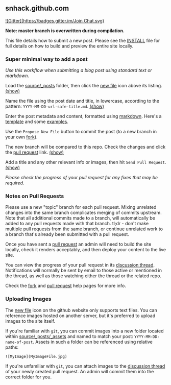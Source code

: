## snhack.github.com
[![Gitter](https://badges.gitter.im/Join Chat.svg)](https://gitter.im/snhack/snhack.github.io?utm_source=badge&utm_medium=badge&utm_campaign=pr-badge&utm_content=badge)

__Note:  master branch is overwritten during compilation.__

This file details how to submit a new post. Please see the [INSTALL](INSTALL.md) file for full
details on how to build and preview the entire site locally.


### Super minimal way to add a post

_Use this workflow when submitting a blog post using standard text or markdown._

Load the [source/_posts] folder, then click the [new file] icon above its listing.
[(show)][new-file]

[new-file]: http://swindon.hackspace.org.uk/images/help/1-new-file.png
[commit-file]: http://swindon.hackspace.org.uk/images/help/2-commit-file.png
[branch-compare]: http://swindon.hackspace.org.uk/images/help/3-branch-compare.png
[send-pull-request]: http://swindon.hackspace.org.uk/images/help/4-send-pull-request.png

[source/_posts]: https://github.com/snhack/snhack.github.com/tree/source/source/_posts
[fork]: https://help.github.com/articles/fork-a-repo
[pull request]: https://help.github.com/articles/using-pull-requests

Name the file using the post date and title, in lowercase,
according to the pattern: `YYYY-MM-DD-url-safe-title.md`.  [(show)][commit-file]

[new file]: https://github.com/blog/1327-creating-files-on-github
[naming it]: https://github.com/blog/1436-moving-and-renaming-files-on-github

Enter the post metadata and content, formatted using [markdown].
Here's a [template] and some [examples].

[template]: https://raw.github.com/snhack/snhack.github.com/source/source/_posts/_examples/2012-01-01-template.md
[examples]: https://github.com/snhack/snhack.github.com/tree/source/source/_posts/_examples

Use the `Propose New File` button to commit the post (to a new branch in your own [fork]).

The new branch will be compared to this repo. Check the changes and click the [pull request] link.  [(show)][branch-compare]

Add a title and any other relevant info or images, then hit
`Send Pull Request`.  [(show)][send-pull-request]

[post metadata]: http://octopress.org/docs/blogging
[markdown basics]: http://daringfireball.net/projects/markdown/basics
[markdown]: http://daringfireball.net/projects/markdown/dingus

_Please check the progress of your pull request for any fixes that may be required._

[commit history]: https://github.com/snhack/snhack.github.com/commits/source


### Notes on Pull Requests

Please use a new "topic" branch for each pull request. Mixing unrelated changes into the
same branch complicates merging of commits upstream. Note that all additional commits
made to a branch, will automatically be added to any pull requests made with that branch.
tl;dr - don't make multiple pull requests from the same branch, or continue unrelated
work to a branch that's already been submitted with a pull request.

Once you have sent a [pull request] an admin will need to build the site locally, check
it renders acceptably, and then deploy your content to the live site.

You can view the progress of your pull request in its [discussion thread].
Notifications will normally be sent by email to those active or mentioned
in the thread, as well as those watching either the thread or the related repo.

Check the [fork] and [pull request] help pages for more info.

[discussion thread]: https://github.com/snhack/snhack.github.com/issues
[github help]: https://help.github.com
[github training]: http://training.github.com/


### Uploading Images

The [new file] icon on the github website only supports text files. You can reference
images hosted on another server, but it's preferred to upload images to the site itself.

If you're familiar with `git`, you can commit images into a new folder located within
[source/_posts/_assets] and named to match your post: `YYYY-MM-DD-name-of-post`. Assets
in such a folder can be referenced using relative paths:

    ![MyImage](MyImageFile.jpg)

[source/_posts/_assets]: https://github.com/snhack/snhack.github.com/tree/source/source/_posts/_assets

If you're unfamiliar with `git`, you can attach images to the [discussion thread] of your
newly created pull request. An admin will commit them into the correct folder for you.

